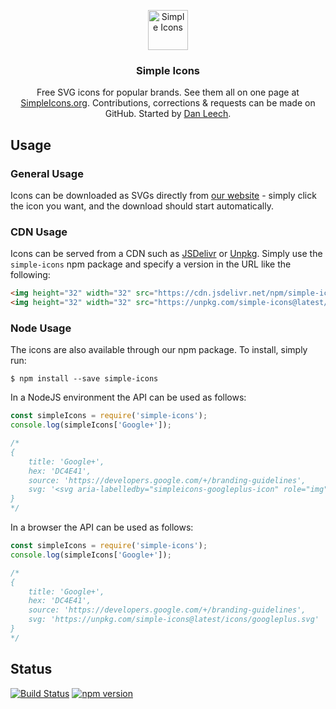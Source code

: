 <p align="center">
<a href="https://simpleicons.org/">
<img src="https://simpleicons.org/icons/simpleicons.svg" alt="Simple Icons" width=64 height=64>
</a>
<h3 align="center">Simple Icons</h3>
<p align="center">
Free SVG icons for popular brands. See them all on one page at <a href="https://simpleicons.org">SimpleIcons.org</a>. Contributions, corrections & requests can be made on GitHub. Started by <a href="https://twitter.com/bathtype">Dan Leech</a>.</p>
</p>

## Usage

### General Usage

Icons can be downloaded as SVGs directly from [our website](https://simpleicons.org/) - simply click the icon you want, and the download should start automatically.

### CDN Usage

Icons can be served from a CDN such as [JSDelivr](https://www.jsdelivr.com/package/npm/simple-icons) or [Unpkg](https://unpkg.com). Simply use the `simple-icons` npm package and specify a version in the URL like the following:

```html
<img height="32" width="32" src="https://cdn.jsdelivr.net/npm/simple-icons@latest/icons/stackoverflow.svg" />
<img height="32" width="32" src="https://unpkg.com/simple-icons@latest/icons/stackoverflow.svg" />
```

### Node Usage

The icons are also available through our npm package. To install, simply run:

```
$ npm install --save simple-icons
```

In a NodeJS environment the API can be used as follows:

```javascript
const simpleIcons = require('simple-icons');
console.log(simpleIcons['Google+']);

/*
{
    title: 'Google+',
    hex: 'DC4E41',
    source: 'https://developers.google.com/+/branding-guidelines',
    svg: '<svg aria-labelledby="simpleicons-googleplus-icon" role="img" viewBox="0 0 24 24" xmlns="http://www.w3.org/2000/svg">...</svg>'
}
*/
```

In a browser the API can be used as follows:

```javascript
const simpleIcons = require('simple-icons');
console.log(simpleIcons['Google+']);

/*
{
    title: 'Google+',
    hex: 'DC4E41',
    source: 'https://developers.google.com/+/branding-guidelines',
    svg: 'https://unpkg.com/simple-icons@latest/icons/googleplus.svg'
}
*/
```

## Status

[![Build Status](https://img.shields.io/travis/simple-icons/simple-icons/develop.svg)](https://travis-ci.org/simple-icons/simple-icons)
[![npm version](https://img.shields.io/npm/v/simple-icons.svg)](https://www.npmjs.com/package/simple-icons)
